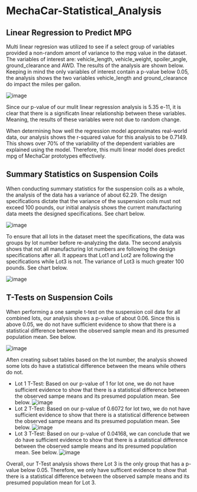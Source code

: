 # MechaCar-Statistical_Analysis

## Linear Regression to Predict MPG

Multi linear regresion was utilized to see if a select group of variables provided a non-random amont of variance to the mpg value in the dataset. The variables of interest are: vehicle_length, vehicle_weight, spoiler_angle, ground_clearance and AWD. The results of the analysis are shown below. 
Keeping in mind the only variables of interest contain a p-value below 0.05, the analysis shows the two variables vehicle_length and ground_clearance do impact the miles per gallon.

![image](https://user-images.githubusercontent.com/26393180/163731547-27cba22b-b8b1-4f4f-92af-c792812c3e53.png)

Since our p-value of our mulit linear regression analysis is 5.35 e-11, it is clear that there is a significatn linear relationship between these variables. Meaning, the results of these variables were not due to random change.

When determining how well the regression model approximates real-world data, our analysis shows the r-squared value for this analysis to be 0.7149. This shows over 70% of the variability of the dependent variables are explained using the model. Therefore, this multi linear model does predict mpg of MechaCar prototypes effectively. 

## Summary Statistics on Suspension Coils

When conducting summary statistics for the suspension coils as a whole, the analysis of the data has a variance of about 62.29. The design specifications dictate that the variance of the suspension coils must not exceed 100 pounds, our initial analysis shows the current manufacturing data meets the designed specifications. See chart below. 

![image](https://user-images.githubusercontent.com/26393180/163732868-fa04900d-a2b2-43b5-a31a-3eecf09b4436.png)

To ensure that all lots in the dataset meet the specifications, the data was groups by lot number before re-analyzing the data. The second analysis shows that not all manufacturing lot numbers are following the design specifications after all. It appears that Lot1 and Lot2 are following the specifications while Lot3 is not. The variance of Lot3 is much greater 100 pounds. See chart below.

![image](https://user-images.githubusercontent.com/26393180/163732940-0597e750-f849-495e-b8f9-1f205191f0c8.png)

## T-Tests on Suspension Coils

When performing a one sample t-test on the suspension coil data for all combined lots, our analysis shows a p-value of about 0.06. Since this is above 0.05, we do not have sufficient evidence to show that there is a statistical difference between the observed sample mean and its presumed population mean. See below. 

![image](https://user-images.githubusercontent.com/26393180/163733927-94519852-4f3d-4ac3-95c9-13dc4d85bae5.png)

Aften creating subset tables based on the lot number, the analysis showed some lots do have a statistical difference between the means while others do not.
* Lot 1 T-Test: Based on our p-value of 1 for lot one, we do not have sufficient evidence to show that there is a statistical difference between the observed sampe means and its presumed population mean. See below.
![image](https://user-images.githubusercontent.com/26393180/163734021-dfea9f28-e25d-4ca2-874d-cec0bf4e7e73.png)
* Lot 2 T-Test: Based on our p-value of 0.6072 for lot two, we do not have sufficient evidence to show that there is a statistical difference between the observed sampe means and its presumed population mean. See below.
 ![image](https://user-images.githubusercontent.com/26393180/163734041-af8441f5-9c84-483f-9e06-23c1a2747b72.png)
 * Lot 3 T-Test: Based on our p-value of 0.04168, we can conclude that we do have sufficient evidence to show that there is a statistical difference between the observed sample means and its presumed population mean. See below.
 ![image](https://user-images.githubusercontent.com/26393180/163734111-96b61f4c-a79c-4dd7-a30b-1df703feaef7.png)

Overall, our T-Test analysis shows there Lot 3 is the only group that has a p-value below 0.05. Therefore, we only have sufficent evidence to show that there is a statistical difference between the observed sample means and its presumed population mean for Lot 3.  


